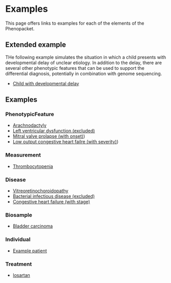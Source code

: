 # Examples

This page offers links to examples for each of the elements of the Phenopacket.


## Extended example

THe following example simulates the situation in which a child presents with developmental delay of unclear etiology. In addition to the delay,
there are several other phenotypic features that can be used to support the differential diagnosis, potentially in combination with genome sequencing.

* [Child with developmental delay](Composition-id.treatment.1.xml.html)

## Examples 

### PhenotypicFeature


* [Arachnodactyly](Observation-id.phenotypicfeature.1.html)
* [Left ventricular dysfunction (excluded)](Observation-id.phenotypicfeature.2.html)
* [Mitral valve prolapse (with onset)](Observation-id.phenotypicfeature.3.html))
* [Low output congestive heart failre (with severity)](Observation-id.phenotypicfeature.4.html))


### Measurement

* [Thrombocytopenia](Observation-id.measurement.1.html)


### Disease

* [Vitreoretinochoroidopathy](Condition-id.disease.2.html)
* [Bacterial infectious disease (excluded)](Condition-id.disease.1.html)
* [Congestive heart failure (with stage)](Condition-id.disease.3.html)


### Biosample

* [Bladder carcinoma](Specimen-biosample.specimen.id.1.xml.html)

### Individual

* [Example patient](Patient-example-patient.html)

### Treatment

 * [losartan](MedicationAdministration-id.treatment.1.xml.html)



